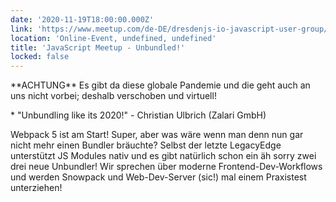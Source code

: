 ```yaml
---
date: '2020-11-19T18:00:00.000Z'
link: 'https://www.meetup.com/de-DE/dresdenjs-io-javascript-user-group/events/wwdfrqybcpbqb/'
location: 'Online-Event, undefined, undefined'
title: 'JavaScript Meetup - Unbundled!'
locked: false
---
```

\*\*ACHTUNG\*\* Es gibt da diese globale Pandemie und die geht auch an uns nicht vorbei; deshalb verschoben und virtuell!

\* "Unbundling like its 2020!" - Christian Ulbrich (Zalari GmbH)

Webpack 5 ist am Start! Super, aber was wäre wenn man denn nun gar nicht mehr einen Bundler bräuchte? Selbst der letzte LegacyEdge unterstützt JS Modules nativ und es gibt natürlich schon ein äh sorry zwei drei neue Unbundler! Wir sprechen über moderne Frontend-Dev-Workflows und werden Snowpack und Web-Dev-Server (sic!) mal einem Praxistest unterziehen!
